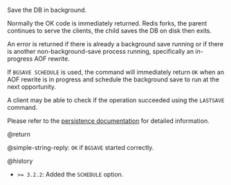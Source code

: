 Save the DB in background.

Normally the OK code is immediately returned. Redis forks, the parent continues
to serve the clients, the child saves the DB on disk then exits.

An error is returned if there is already a background save running or if there
is another non-background-save process running, specifically an in-progress AOF
rewrite.

If `BGSAVE SCHEDULE` is used, the command will immediately return `OK` when an
AOF rewrite is in progress and schedule the background save to run at the next
opportunity.

A client may be able to check if the operation succeeded using the `LASTSAVE`
command.

Please refer to the [persistence documentation][tp] for detailed information.

[tp]: /topics/persistence

@return

@simple-string-reply: `OK` if `BGSAVE` started correctly.

@history

- `>= 3.2.2`: Added the `SCHEDULE` option.
